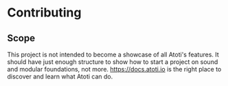 # Contributing

## Scope

This project is not intended to become a showcase of all Atoti's features.
It should have just enough structure to show how to start a project on sound and modular foundations, not more.
https://docs.atoti.io is the right place to discover and learn what Atoti can do.
